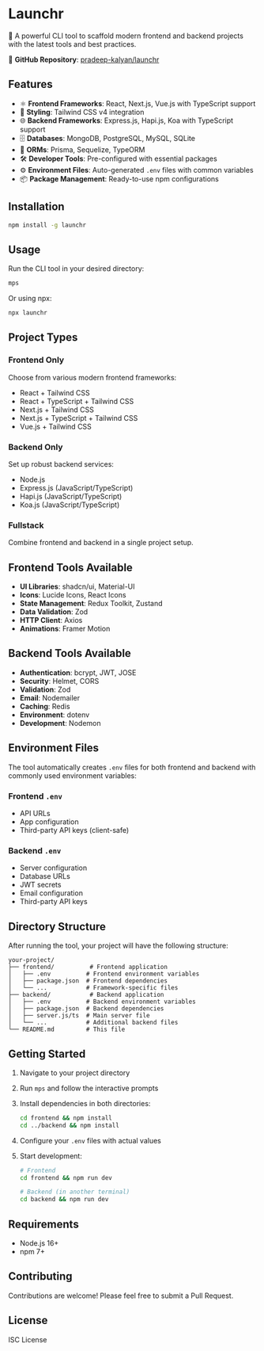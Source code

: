 # Launchr

🚀 A powerful CLI tool to scaffold modern frontend and backend projects with the latest tools and best practices.

🔗 **GitHub Repository**: [pradeep-kalyan/launchr](https://github.com/pradeep-kalyan/launchr)

## Features

- ⚛️ **Frontend Frameworks**: React, Next.js, Vue.js with TypeScript support
- 🎨 **Styling**: Tailwind CSS v4 integration
- 🌐 **Backend Frameworks**: Express.js, Hapi.js, Koa with TypeScript support
- 🗄️ **Databases**: MongoDB, PostgreSQL, MySQL, SQLite
- 🔗 **ORMs**: Prisma, Sequelize, TypeORM
- 🛠️ **Developer Tools**: Pre-configured with essential packages
- ⚙️ **Environment Files**: Auto-generated `.env` files with common variables
- 📦 **Package Management**: Ready-to-use npm configurations

## Installation

```bash
npm install -g launchr
```

## Usage

Run the CLI tool in your desired directory:

```bash
mps
```

Or using npx:

```bash
npx launchr
```

## Project Types

### Frontend Only

Choose from various modern frontend frameworks:

- React + Tailwind CSS
- React + TypeScript + Tailwind CSS
- Next.js + Tailwind CSS
- Next.js + TypeScript + Tailwind CSS
- Vue.js + Tailwind CSS

### Backend Only

Set up robust backend services:

- Node.js
- Express.js (JavaScript/TypeScript)
- Hapi.js (JavaScript/TypeScript)
- Koa.js (JavaScript/TypeScript)

### Fullstack

Combine frontend and backend in a single project setup.

## Frontend Tools Available

- **UI Libraries**: shadcn/ui, Material-UI
- **Icons**: Lucide Icons, React Icons
- **State Management**: Redux Toolkit, Zustand
- **Data Validation**: Zod
- **HTTP Client**: Axios
- **Animations**: Framer Motion

## Backend Tools Available

- **Authentication**: bcrypt, JWT, JOSE
- **Security**: Helmet, CORS
- **Validation**: Zod
- **Email**: Nodemailer
- **Caching**: Redis
- **Environment**: dotenv
- **Development**: Nodemon

## Environment Files

The tool automatically creates `.env` files for both frontend and backend with commonly used environment variables:

### Frontend `.env`

- API URLs
- App configuration
- Third-party API keys (client-safe)

### Backend `.env`

- Server configuration
- Database URLs
- JWT secrets
- Email configuration
- Third-party API keys

## Directory Structure

After running the tool, your project will have the following structure:

```
your-project/
├── frontend/          # Frontend application
│   ├── .env          # Frontend environment variables
│   ├── package.json  # Frontend dependencies
│   └── ...           # Framework-specific files
├── backend/           # Backend application
│   ├── .env          # Backend environment variables
│   ├── package.json  # Backend dependencies
│   ├── server.js/ts  # Main server file
│   └── ...           # Additional backend files
└── README.md         # This file
```

## Getting Started

1. Navigate to your project directory
2. Run `mps` and follow the interactive prompts
3. Install dependencies in both directories:
   ```bash
   cd frontend && npm install
   cd ../backend && npm install
   ```
4. Configure your `.env` files with actual values
5. Start development:

   ```bash
   # Frontend
   cd frontend && npm run dev

   # Backend (in another terminal)
   cd backend && npm run dev
   ```

## Requirements

- Node.js 16+
- npm 7+

## Contributing

Contributions are welcome! Please feel free to submit a Pull Request.

## License

ISC License
